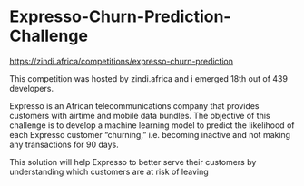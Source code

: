 # Expresso-Churn-Prediction-Challenge
https://zindi.africa/competitions/expresso-churn-prediction

This competition was hosted by zindi.africa and i emerged 18th out of 439 developers.

Expresso is an African telecommunications company that provides customers with airtime and mobile data bundles. The objective of this challenge is to develop a machine learning model to predict the likelihood of each Expresso customer “churning,” i.e. becoming inactive and not making any transactions for 90 days.

This solution will help Expresso to better serve their customers by understanding which customers are at risk of leaving
